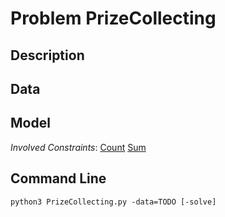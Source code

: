 # Problem PrizeCollecting

## Description



## Data



## Model

*Involved Constraints*: [Count](https://pycsp.org/documentation/constraints/Count) [Sum](https://pycsp.org/documentation/constraints/Sum)


## Command Line

```shell
python3 PrizeCollecting.py -data=TODO [-solve]
```


